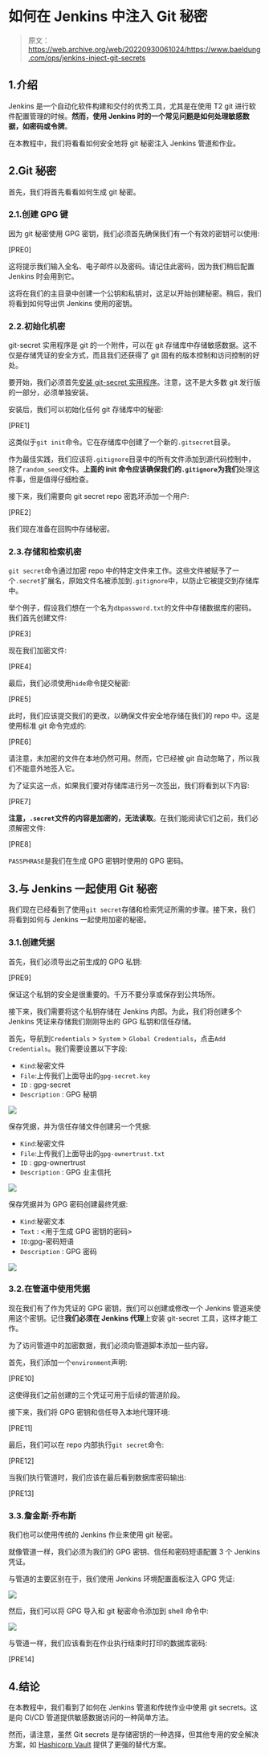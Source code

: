 # 如何在 Jenkins 中注入 Git 秘密

> 原文：<https://web.archive.org/web/20220930061024/https://www.baeldung.com/ops/jenkins-inject-git-secrets>

## 1.介绍

Jenkins 是一个自动化软件构建和交付的优秀工具，尤其是在使用 T2 git 进行软件配置管理的时候。**然而，使用 Jenkins 时的一个常见问题是如何处理敏感数据，如密码或令牌**。

在本教程中，我们将看看如何安全地将 git 秘密注入 Jenkins 管道和作业。

## 2.Git 秘密

首先，我们将首先看看如何生成 git 秘密。

### 2.1.创建 GPG 键

因为 git 秘密使用 GPG 密钥，我们必须首先确保我们有一个有效的密钥可以使用:

[PRE0]

这将提示我们输入全名、电子邮件以及密码。请记住此密码，因为我们稍后配置 Jenkins 时会用到它。

这将在我们的主目录中创建一个公钥和私钥对，这足以开始创建秘密。稍后，我们将看到如何导出供 Jenkins 使用的密钥。

### 2.2.初始化机密

git-secret 实用程序是 git 的一个附件，可以在 git 存储库中存储敏感数据。这不仅是存储凭证的安全方式，而且我们还获得了 git 固有的版本控制和访问控制的好处。

要开始，我们必须首先[安装 git-secret 实用程序](https://web.archive.org/web/20220727020730/https://git-secret.io/installation)。注意，这不是大多数 git 发行版的一部分，必须单独安装。

安装后，我们可以初始化任何 git 存储库中的秘密:

[PRE1]

这类似于`git init`命令。它在存储库中创建了一个新的`.gitsecret`目录。

作为最佳实践，我们应该将`.gitignore`目录中的所有文件添加到源代码控制中，除了`random_seed`文件。**上面的 init 命令应该确保我们的`.gitignore`为我们**处理这件事，但是值得仔细检查。

接下来，我们需要向 git secret repo 密匙环添加一个用户:

[PRE2]

我们现在准备在回购中存储秘密。

### 2.3.存储和检索机密

`git secret`命令通过加密 repo 中的特定文件来工作。这些文件被赋予了一个`.secret`扩展名，原始文件名被添加到`.gitignore`中，以防止它被提交到存储库中。

举个例子，假设我们想在一个名为`dbpassword.txt`的文件中存储数据库的密码。我们首先创建文件:

[PRE3]

现在我们加密文件:

[PRE4]

最后，我们必须使用`hide`命令提交秘密:

[PRE5]

此时，我们应该提交我们的更改，以确保文件安全地存储在我们的 repo 中。这是使用标准 git 命令完成的:

[PRE6]

请注意，未加密的文件在本地仍然可用。然而，它已经被 git 自动忽略了，所以我们不能意外地签入它。

为了证实这一点，如果我们要对存储库进行另一次签出，我们将看到以下内容:

[PRE7]

**注意，`.secret`文件的内容是加密的，无法读取**。在我们能阅读它们之前，我们必须解密文件:

[PRE8]

`PASSPHRASE`是我们在生成 GPG 密钥时使用的 GPG 密码。

## 3.与 Jenkins 一起使用 Git 秘密

我们现在已经看到了使用`git secret`存储和检索凭证所需的步骤。接下来，我们将看到如何与 Jenkins 一起使用加密的秘密。

### 3.1.创建凭据

首先，我们必须导出之前生成的 GPG 私钥:

[PRE9]

保证这个私钥的安全是很重要的。千万不要分享或保存到公共场所。

接下来，我们需要将这个私钥存储在 Jenkins 内部。为此，我们将创建多个 Jenkins 凭证来存储我们刚刚导出的 GPG 私钥和信任存储。

首先，导航到`Credentials` > `System` > `Global Credentials`，点击`Add Credentials`。我们需要设置以下字段:

*   `Kind`:秘密文件
*   `File`:上传我们上面导出的`gpg-secret.key`
*   `ID` : gpg-secret
*   `Description` : GPG 秘钥

[![](img/def7b96a038b7d78b501f31c620584ea.png)](/web/20220727020730/https://www.baeldung.com/wp-content/uploads/2020/05/git-secret-jenkins-secret-key.jpg)

保存凭据，并为信任存储文件创建另一个凭据:

*   `Kind`:秘密文件
*   `File`:上传我们上面导出的`gpg-ownertrust.txt`
*   `ID` : gpg-ownertrust
*   `Description` : GPG 业主信托

[![](img/89c1bb5106e3f8bb6b2e9b76439d598e.png)](/web/20220727020730/https://www.baeldung.com/wp-content/uploads/2020/05/git-secret-jenkins-owner-trust-scaled.jpg)

保存凭据并为 GPG 密码创建最终凭据:

*   `Kind`:秘密文本
*   `Text` : <用于生成 GPG 密钥的密码>
*   `ID`:gpg-密码短语
*   `Description` : GPG 密码

[![](img/44b08556f9fb3bdd314349f98bbf37a9.png)](/web/20220727020730/https://www.baeldung.com/wp-content/uploads/2020/05/git-secret-jenkins-passphrase-scaled-1.jpg)

### 3.2.在管道中使用凭据

现在我们有了作为凭证的 GPG 密钥，我们可以创建或修改一个 Jenkins 管道来使用这个密钥。记住**我们必须在 Jenkins 代理**上安装 git-secret 工具，这样才能工作。

为了访问管道中的加密数据，我们必须向管道脚本添加一些内容。

首先，我们添加一个`environment`声明:

[PRE10]

这使得我们之前创建的三个凭证可用于后续的管道阶段。

接下来，我们将 GPG 密钥和信任导入本地代理环境:

[PRE11]

最后，我们可以在 repo 内部执行`git secret`命令:

[PRE12]

当我们执行管道时，我们应该在最后看到数据库密码输出:

[PRE13]

### 3.3.詹金斯·乔布斯

我们也可以使用传统的 Jenkins 作业来使用 git 秘密。

就像管道一样，我们必须为我们的 GPG 密钥、信任和密码短语配置 3 个 Jenkins 凭证。

与管道的主要区别在于，我们使用 Jenkins 环境配置面板注入 GPG 凭证:

[![](img/2893d30e8ca9d3e12cc06230c528ea9c.png)](/web/20220727020730/https://www.baeldung.com/wp-content/uploads/2020/05/git-secret-jenkins-job.jpg)

然后，我们可以将 GPG 导入和 git 秘密命令添加到 shell 命令中:

[![](img/6246eaacab3c7eb5c0e1d09edd10b8c7.png)](/web/20220727020730/https://www.baeldung.com/wp-content/uploads/2020/05/git-secret-jenkins-job-shell-scripts.jpg)

与管道一样，我们应该看到在作业执行结束时打印的数据库密码:

[PRE14]

## 4.结论

在本教程中，我们看到了如何在 Jenkins 管道和传统作业中使用 git secrets。这是向 CI/CD 管道提供敏感数据访问的一种简单方法。

然而，请注意，虽然 Git secrets 是存储密钥的一种选择，但其他专用的安全解决方案，如 [Hashicorp Vault](/web/20220727020730/https://www.baeldung.com/vault) 提供了更强的替代方案。